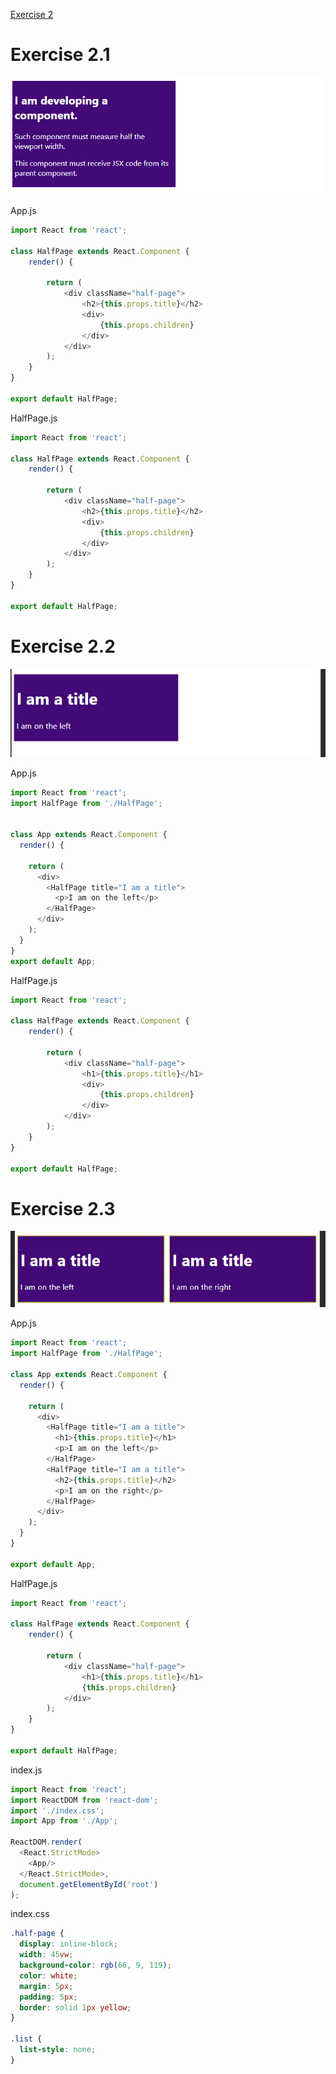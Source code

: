 [Exercise 2](https://books.adalab.es/materiales-front-end-l/modulo-3-react/3_3_componentes_react#ejercicio-2)

# Exercise 2.1

![](https://github.com/cvcastano/ejercicios-de-adalab/blob/master/module%203/module-3-lesson-03-components-in-react/module-3-lesson-03-ex-02/src/ex2-1.png)

App.js
```javaScript
import React from 'react';

class HalfPage extends React.Component {
    render() {

        return (
            <div className="half-page">
                <h2>{this.props.title}</h2>
                <div>
                    {this.props.children}
                </div>
            </div>
        );
    }
}

export default HalfPage;
```
HalfPage.js
```javaScript
import React from 'react';

class HalfPage extends React.Component {
    render() {

        return (
            <div className="half-page">
                <h2>{this.props.title}</h2>
                <div>
                    {this.props.children}
                </div>
            </div>
        );
    }
}

export default HalfPage;
```

# Exercise 2.2
![](https://github.com/cvcastano/ejercicios-de-adalab/blob/master/module%203/module-3-lesson-03-components-in-react/module-3-lesson-03-ex-02/src/ex2-2.png)

App.js
```javaScript
import React from 'react';
import HalfPage from './HalfPage';


class App extends React.Component {
  render() {

    return (
      <div>
        <HalfPage title="I am a title">
          <p>I am on the left</p>
        </HalfPage>
      </div>
    );
  }
}
export default App;
```
HalfPage.js
```javaScript
import React from 'react';

class HalfPage extends React.Component {
    render() {

        return (
            <div className="half-page">
                <h1>{this.props.title}</h1>
                <div>
                    {this.props.children}
                </div>
            </div>
        );
    }
}

export default HalfPage;
```
# Exercise 2.3
![](https://github.com/cvcastano/ejercicios-de-adalab/blob/master/module%203/module-3-lesson-03-components-in-react/module-3-lesson-03-ex-02/src/ex2-3.png)

App.js
```javaScript
import React from 'react';
import HalfPage from './HalfPage';

class App extends React.Component {
  render() {

    return (
      <div>
        <HalfPage title="I am a title">
          <h1>{this.props.title}</h1>
          <p>I am on the left</p>
        </HalfPage>
        <HalfPage title="I am a title">
          <h2>{this.props.title}</h2>
          <p>I am on the right</p>
        </HalfPage>
      </div>
    );
  }
}

export default App;
```
HalfPage.js
```javaScript
import React from 'react';

class HalfPage extends React.Component {
    render() {

        return (
            <div className="half-page">
                <h1>{this.props.title}</h1>
                {this.props.children}
            </div>
        );
    }
}

export default HalfPage;
```
index.js
```javaScript
import React from 'react';
import ReactDOM from 'react-dom';
import './index.css';
import App from './App';

ReactDOM.render(
  <React.StrictMode>
    <App/>
  </React.StrictMode>,
  document.getElementById('root')
);
```
index.css
```css
.half-page {
  display: inline-block;
  width: 45vw;
  background-color: rgb(66, 9, 119);
  color: white;
  margin: 5px;
  padding: 5px;
  border: solid 1px yellow;
}

.list {
  list-style: none;
}
```

